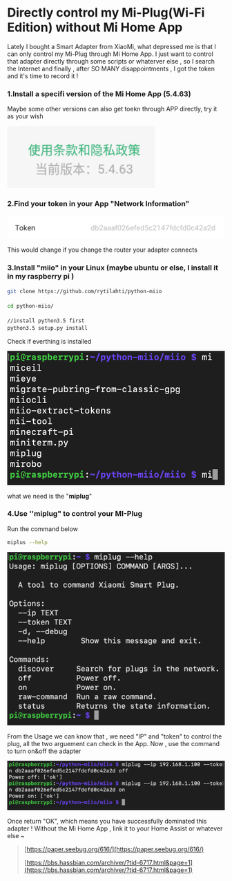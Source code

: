 # Directly control my Mi-Plug\(Wi-Fi Edition\) without Mi Home App

Lately  I bought a Smart Adapter from XiaoMi, what depressed me is that I can only control my Mi-Plug through Mi Home App. I just want to control that adapter directly through some scripts or whaterver else , so I search the Internet and finally , after SO MANY disappointments , I got the token and it's time to record it !

### 1.Install a specifi version of the Mi Home App \(5.4.63\)

Maybe some other versions can also get toekn through APP directly, try it as your wish

![](.gitbook/assets/ping-mu-kuai-zhao-20191013-22.47.42.png)

### 2.Find your token in your App "Network Information"

![](.gitbook/assets/ping-mu-kuai-zhao-20191013-22.42.02.png)

This would change if you change the router your adapter connects

### 3.Install "miio" in your Linux \(maybe ubuntu or else, I install it in my raspberry pi \)

```bash
git clone https://github.com/rytilahti/python-miio

cd python-miio/

//install python3.5 first
python3.5 setup.py install
```

Check if everthing is installed

![](.gitbook/assets/ping-mu-kuai-zhao-20191013-23.04.20.png)

what we need is the "**miplug**"

### 4.Use ''miplug" to control your MI-Plug

Run the command below

```bash
miplus --help
```

![](.gitbook/assets/jie-ping-2019101617.47.20.png)

From the Usage we can know that , we need "IP" and "token" to control the plug, all the two arguement can check in the App. Now , use the command to turn on&off the adapter

![](.gitbook/assets/ping-mu-kuai-zhao-20191013-23.10.33.png)

Once return "OK", which means you have successfully dominated this adapter ! Without the Mi Home App , link it to your Home Assist or whatever else ~

> [https://paper.seebug.org/616/](https://paper.seebug.org/616/)
>
> [https://bbs.hassbian.com/archiver/?tid-6717.html&page=1](https://bbs.hassbian.com/archiver/?tid-6717.html&page=1)

